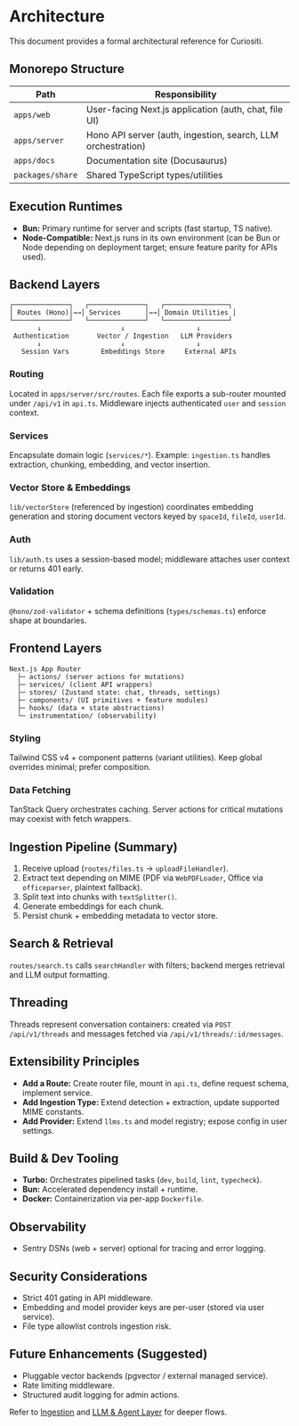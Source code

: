 # Architecture

This document provides a formal architectural reference for Curiositi.

## Monorepo Structure

| Path             | Responsibility                                               |
| ---------------- | ------------------------------------------------------------ |
| `apps/web`       | User-facing Next.js application (auth, chat, file UI)        |
| `apps/server`    | Hono API server (auth, ingestion, search, LLM orchestration) |
| `apps/docs`      | Documentation site (Docusaurus)                              |
| `packages/share` | Shared TypeScript types/utilities                            |

## Execution Runtimes

- **Bun:** Primary runtime for server and scripts (fast startup, TS native).
- **Node-Compatible:** Next.js runs in its own environment (can be Bun or Node depending on deployment target; ensure feature parity for APIs used).

## Backend Layers

```
┌──────────────┐   ┌──────────────┐   ┌────────────────┐
│ Routes (Hono)│→→│ Services      │→→│ Domain Utilities │
└──────────────┘   └──────────────┘   └────────────────┘
       ↓                    ↓                  ↓
 Authentication       Vector / Ingestion   LLM Providers
       ↓                    ↓                  ↓
   Session Vars        Embeddings Store     External APIs
```

### Routing

Located in `apps/server/src/routes`. Each file exports a sub-router mounted under `/api/v1` in `api.ts`. Middleware injects authenticated `user` and `session` context.

### Services

Encapsulate domain logic (`services/*`). Example: `ingestion.ts` handles extraction, chunking, embedding, and vector insertion.

### Vector Store & Embeddings

`lib/vectorStore` (referenced by ingestion) coordinates embedding generation and storing document vectors keyed by `spaceId`, `fileId`, `userId`.

### Auth

`lib/auth.ts` uses a session-based model; middleware attaches user context or returns 401 early.

### Validation

`@hono/zod-validator` + schema definitions (`types/schemas.ts`) enforce shape at boundaries.

## Frontend Layers

```
Next.js App Router
  ├─ actions/ (server actions for mutations)
  ├─ services/ (client API wrappers)
  ├─ stores/ (Zustand state: chat, threads, settings)
  ├─ components/ (UI primitives + feature modules)
  ├─ hooks/ (data + state abstractions)
  └─ instrumentation/ (observability)
```

### Styling

Tailwind CSS v4 + component patterns (variant utilities). Keep global overrides minimal; prefer composition.

### Data Fetching

TanStack Query orchestrates caching. Server actions for critical mutations may coexist with fetch wrappers.

## Ingestion Pipeline (Summary)

1. Receive upload (`routes/files.ts` → `uploadFileHandler`).
2. Extract text depending on MIME (PDF via `WebPDFLoader`, Office via `officeparser`, plaintext fallback).
3. Split text into chunks with `textSplitter()`.
4. Generate embeddings for each chunk.
5. Persist chunk + embedding metadata to vector store.

## Search & Retrieval

`routes/search.ts` calls `searchHandler` with filters; backend merges retrieval and LLM output formatting.

## Threading

Threads represent conversation containers: created via `POST /api/v1/threads` and messages fetched via `/api/v1/threads/:id/messages`.

## Extensibility Principles

- **Add a Route:** Create router file, mount in `api.ts`, define request schema, implement service.
- **Add Ingestion Type:** Extend detection + extraction, update supported MIME constants.
- **Add Provider:** Extend `llms.ts` and model registry; expose config in user settings.

## Build & Dev Tooling

- **Turbo:** Orchestrates pipelined tasks (`dev`, `build`, `lint`, `typecheck`).
- **Bun:** Accelerated dependency install + runtime.
- **Docker:** Containerization via per-app `Dockerfile`.

## Observability

- Sentry DSNs (web + server) optional for tracing and error logging.

## Security Considerations

- Strict 401 gating in API middleware.
- Embedding and model provider keys are per-user (stored via user service).
- File type allowlist controls ingestion risk.

## Future Enhancements (Suggested)

- Pluggable vector backends (pgvector / external managed service).
- Rate limiting middleware.
- Structured audit logging for admin actions.

Refer to [Ingestion](ingestion.md) and [LLM & Agent Layer](llm-agent.md) for deeper flows.
